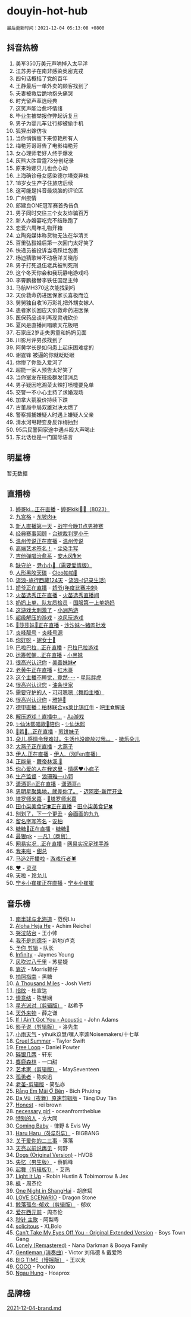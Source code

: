 # douyin-hot-hub

`最后更新时间：2021-12-04 05:13:08 +0800`

## 抖音热榜

1. 美军350万美元声呐掉入太平洋
1. 江苏男子在南非感染奥密克戎
1. 四句话概括了党的百年
1. 王静最后一单外卖的顾客找到了
1. 夫妻被救后跪地抱头痛哭
1. 时光留声萃选经典
1. 这笑声能治愈坏情绪
1. 毕业生被举报作弊起诉复旦
1. 男子为婴儿车让行却被偷手机
1. 狐狸出嫁仿妆
1. 当你悄悄瘦下来惊艳所有人
1. 梅艳芳哥哥告了电影梅艳芳
1. 女心理师老好人终于爆发
1. 灰熊大胜雷霆73分创纪录
1. 原来玲娜贝儿也会心动
1. 上海确诊母女感染德尔塔变异株
1. 18岁女生产子住旅店后续
1. 这可能是抖音最烧脑的评论区
1. 广州疫情
1. 邱建良ONE冠军赛首秀告负
1. 男子同时交往三个女友诈骗百万
1. 新人办婚宴吃完不结账跑了
1. 恋爱六周年礼物开箱
1. 立陶宛媒体称货物无法在华清关
1. 百里弘毅婚后第一次回门太好笑了
1. 快递员被投诉当场踩烂包裹
1. 杨迪猜歌带不动杨洋关晓彤
1. 男子打死退伍老兵被判死刑
1. 这个冬天你会和我玩静电游戏吗
1. 李霄鹏接替李铁任国足主帅
1. 马航MH370这次能找到吗
1. 天价救命药进医保家长喜极而泣
1. 舅舅独自收16万彩礼把外甥女嫁人
1. 患者家长回应天价救命药进医保
1. 医保药品谈判再现灵魂砍价
1. 夏风是直播间唱歌天花板吧
1. 石家庄2岁走失男童和妈妈见面
1. 川影月评男孩找到了
1. 阿黄学长是如何患上起床困难症的
1. 谢霆锋 被逼的你就眨眨眼
1. 你惨了你坠入爱河了
1. 超能一家人预告太好笑了
1. 当你室友在班级群发错消息
1. 男子疑因吃湘菜太辣打喷嚏要免单
1. 交警一不小心主持了求婚现场
1. 加拿大鹅股价持续下跌
1. 古董局中局双雄对决太燃了
1. 警察抓捕嫌疑人时遇上嫌疑人父亲
1. 清水河甩鞭变身反诈梅抽封
1. 95后民警回家途中遇斗殴大声喝止
1. 东北话也是一门国际语言

## 明星榜

暂无数据

## 直播榜

1. [婷哥ki...正在直播](https://webcast.amemv.com/webcast/reflow/7037499086781565734) - [婷哥kiki🎤💞（8023）](https://www.iesdouyin.com/share/user/16175688980?sec_uid=MS4wLjABAAAAmSBWgLluOddWthnKa5Ff5MOU11p0TOiZQmxzVn0sur4)
1. [九宫格](https://webcast.amemv.com/webcast/reflow/7037571689193933604) - [东坡肉✈️](https://www.iesdouyin.com/share/user/4160198571989278?sec_uid=MS4wLjABAAAANmE8U-T1xYRABRSTRprlSkz0toyrNO3xhKH4uNlH871WzdWdQXbO_pZgOtB1X3Kl)
1. [新人直播第一天](https://webcast.amemv.com/webcast/reflow/7037511728091319077) - [战宇今晚11点男神赛](https://www.iesdouyin.com/share/user/3395769932715693?sec_uid=MS4wLjABAAAAOeQhEl1GhQ-QJTwi66bZ8RzAIPs3FzITMWJ1IrMoLUs9LrpdIwFOcSI9X9dYgl2S)
1. [经典赛事回顾](https://webcast.amemv.com/webcast/reflow/7037517971832703780) - [台球裁判罗小千](https://www.iesdouyin.com/share/user/111200658999?sec_uid=MS4wLjABAAAATpTio3CurmOVU9V5eFmM1TZ7bxFW9Y3kuy4O-dVXhU0)
1. [温州传说正在直播](https://webcast.amemv.com/webcast/reflow/7037477090182105871) - [温州传说](https://www.iesdouyin.com/share/user/663736376372516?sec_uid=MS4wLjABAAAA14Tai8xXSNM7MOD1nzbTTduaw3qtwPGupnQS9U6L7QA)
1. [高端艺术签名！](https://webcast.amemv.com/webcast/reflow/7037560913662118669) - [尘染手写](https://www.iesdouyin.com/share/user/3237416019697863?sec_uid=MS4wLjABAAAAo-rtBk8Pn9sxVUmRfMplI0RYiv6z9_5NET7FdbZWmYiJIChmL1UzhMUc1-bCmQ3C)
1. [吉他弹唱治愈系](https://webcast.amemv.com/webcast/reflow/7037461023007329037) - [安木风🎙️☀](https://www.iesdouyin.com/share/user/94811397183?sec_uid=MS4wLjABAAAAmINVw_W378Wi6UdN2LMf8lUk2Uw4VfS8sgFWjAlMuZ0)
1. [缺守护](https://webcast.amemv.com/webcast/reflow/7037575364025060100) - [尹小小🐻（需要爱情版）](https://www.iesdouyin.com/share/user/4195375141104999?sec_uid=MS4wLjABAAAATJHxwa179PrLeTlhyvJAT4HczPLBRoNp20iXjBFCzPNa72kcjjeMDxra8yjvZklv)
1. [人形黑胶天碟](https://webcast.amemv.com/webcast/reflow/7037529590730132259) - [Cleo帕帕🦩](https://www.iesdouyin.com/share/user/35661387675520?sec_uid=MS4wLjABAAAAfaT4bLzqGzToJEOtFA49e2sMcMzxdrXFXwj3vwF1kjM)
1. [流浪-旅行西藏124天](https://webcast.amemv.com/webcast/reflow/7037529043494783759) - [流浪-(记录生活)](https://www.iesdouyin.com/share/user/102395788592?sec_uid=MS4wLjABAAAAlHvTPLyPWo6I_0kf7NXpuIw_lFGDnYdMnpEcNcjnVco)
1. [娇爷正在直播](https://webcast.amemv.com/webcast/reflow/7037581624795613988) - [娇爷(年度比赛冲刺)](https://www.iesdouyin.com/share/user/483424904945847?sec_uid=MS4wLjABAAAAnuWsdRERQl-c63CTmuWPPxuc9rPG3dvLoBzFnL6qO4w)
1. [火苗选秀正在直播](https://webcast.amemv.com/webcast/reflow/7037566602358868777) - [火苗选秀直播间](https://www.iesdouyin.com/share/user/4354487555986679?sec_uid=MS4wLjABAAAACVsnu4FOeNQ2Z3ZQjk7A-PuSJ5B2JlYNaygH7YhE7WQ1wIZO88R6px951qjEDHWn)
1. [奶妈上单，队友质检员](https://webcast.amemv.com/webcast/reflow/7037448409392892679) - [国服第一上单奶妈](https://www.iesdouyin.com/share/user/111438464021?sec_uid=MS4wLjABAAAASf4HQVKsisE3wNzYuPGBDiCy7rs2t3GwkvAw1G_3L5s)
1. [这游戏太刺激了](https://webcast.amemv.com/webcast/reflow/7037582563573058318) - [小洲热游](https://www.iesdouyin.com/share/user/97368796298?sec_uid=MS4wLjABAAAADLfWobdQSwpEyy4BwNTrl8qtaSuGkaRLPUNi8aGCfjs)
1. [超级解压的游戏](https://webcast.amemv.com/webcast/reflow/7037314923055057704) - [凉风玩游戏](https://www.iesdouyin.com/share/user/3114283101064573?sec_uid=MS4wLjABAAAAwqufc02mAvnXs9C7eVmK7Py9AjA-tXOtuCYmFxz0FZz8tpNbIcsnh__VLRMpH5yQ)
1. [🎀莎莎妹🎀正在直播](https://webcast.amemv.com/webcast/reflow/7037570495100848904) - [沙沙妹～猪肉批发](https://www.iesdouyin.com/share/user/62134952250?sec_uid=MS4wLjABAAAAaDnPhb5oTiLQuqpjHzfhNvTGENxBLXqJm5bUPxyyW6I)
1. [炎峰靓号](https://webcast.amemv.com/webcast/reflow/7037280452155149063) - [炎峰号源](https://www.iesdouyin.com/share/user/2428188164634348?sec_uid=MS4wLjABAAAAYk86PNy_Q8TxQqpzDbh-MqNztPD7gDRJ-u-cbqriLQq6UIFDUrzb8KSs9pA6d9Qb)
1. [你好呀](https://webcast.amemv.com/webcast/reflow/7037490350629686016) - [妮女士💫](https://www.iesdouyin.com/share/user/3922682766167134?sec_uid=MS4wLjABAAAAZt3Ef6CeMlP6oMiqbiAP4nrPAgpeUjibNvn6ZATOD_Oj5YtucOZInH6UCIEr9QYp)
1. [巴啦巴拉...正在直播](https://webcast.amemv.com/webcast/reflow/7035026636529584926) - [巴拉巴拉游戏](https://www.iesdouyin.com/share/user/2933131207250763?sec_uid=MS4wLjABAAAAZBUmi_KekVwcdHDC6qGqB-T8hSYDQrcgPBFkHuKrruBiARwTic4Zxdc5TK6l9aSL)
1. [运筹帷幄...正在直播](https://webcast.amemv.com/webcast/reflow/7037567138298645283) - [小黑妹](https://www.iesdouyin.com/share/user/74832345027?sec_uid=MS4wLjABAAAAu0RMtjfcKujHAN80vqJ0Yo-vUZXNUffbNYY4GOzscLI)
1. [很高兴认识你](https://webcast.amemv.com/webcast/reflow/7037541646518602530) - [美善妹妹💕](https://www.iesdouyin.com/share/user/79002513147?sec_uid=MS4wLjABAAAAiutirdmJsTbdCZNerhoLT-B5_A86l-SawWSlckMb1gg)
1. [老黄牛正在直播](https://webcast.amemv.com/webcast/reflow/7037517582068812574) - [红木哥](https://www.iesdouyin.com/share/user/4363310893111196?sec_uid=MS4wLjABAAAASr9zKzaYRwwVHnAxVBweEjSdFApYoxJMvbB8yjqe7uajjOgaPbaltcki1Zwk_RiW)
1. [这个主播不睡觉，竟然·····](https://webcast.amemv.com/webcast/reflow/7037470846411803428) - [星际胖虎](https://www.iesdouyin.com/share/user/72582850660?sec_uid=MS4wLjABAAAAaSFrsHa_mycxMBv9p9lQBItN4vLIkL6WqALafkOfg9M)
1. [很高兴认识您](https://webcast.amemv.com/webcast/reflow/7037573103660124965) - [油条世家](https://www.iesdouyin.com/share/user/24304341408?sec_uid=MS4wLjABAAAAqWzNSjX73iGTecxTXtwlVHet4Pw-6gAUaADa7iNhM60)
1. [需要守护的人](https://webcast.amemv.com/webcast/reflow/7037580601918114594) - [可可嗯嗯（舞蹈主播）](https://www.iesdouyin.com/share/user/1742103860223310?sec_uid=MS4wLjABAAAATASx_34I5Aw4I8CmC6X3WReSyOSd69qIXKSTy-ipjDFIA8_OBVVZcfnX_lz99hGt)
1. [很高兴认识你](https://webcast.amemv.com/webcast/reflow/7037487915315890980) - [雅婷🌻](https://www.iesdouyin.com/share/user/73883711198?sec_uid=MS4wLjABAAAA7hOH_1UGMzSoYUI_qF2RNJ6SucahrOXM9naJST4WN_o)
1. [德甲直播：柏林联合vs莱比锡红牛](https://webcast.amemv.com/webcast/reflow/7037557604066855694) - [吧主⚽️解说](https://www.iesdouyin.com/share/user/96094619298?sec_uid=MS4wLjABAAAAte1f0s5-Hke3Bpv4zBp3pR59K-oB0Dc6zF2FUWaCW9M)
1. [解压游戏！直播中...](https://webcast.amemv.com/webcast/reflow/7037475271938804516) - [Aa游戏](https://www.iesdouyin.com/share/user/73793351388?sec_uid=MS4wLjABAAAA7A9ApDdpQMiY8I9CEqImmJHrPYEXIuthaKOKwhvOKbo)
1. [✨仙沐熙唱歌🎤陪你](https://webcast.amemv.com/webcast/reflow/7037564960574130980) - [✨仙沐熙](https://www.iesdouyin.com/share/user/74820990997?sec_uid=MS4wLjABAAAAWbbeLauV9T8AJlNcoqBW1UVDXFWzFVbT0FUFcTJmb60)
1. [💋️若💫...正在直播](https://webcast.amemv.com/webcast/reflow/7037542301320678148) - [煎饼妹子](https://www.iesdouyin.com/share/user/67778089955?sec_uid=MS4wLjABAAAAsTQ5uzgSgi5gRsxdsKsm6u2sVe7TUhoXBih4_-YLwLE)
1. [朵儿.感情令我难过。生活也没能放过我。。](https://webcast.amemv.com/webcast/reflow/7037511900753627941) - [微乐朵儿](https://www.iesdouyin.com/share/user/2018348530145320?sec_uid=MS4wLjABAAAAZ2FlUDG0WpwLen_Y8CSV7e_xu7xYwWvKNa0PLdPRRjpXOF58Iwp0hrs8I4tkGZIO)
1. [大燕子正在直播](https://webcast.amemv.com/webcast/reflow/7037529967349009167) - [大燕子](https://www.iesdouyin.com/share/user/98732601386?sec_uid=MS4wLjABAAAADRUvyNqH4TQmoysFTS8Or0fQHQ_Cr8S5lrGpnDV_Tik)
1. [伊人.正在直播](https://webcast.amemv.com/webcast/reflow/7037570797019466529) - [伊人.（涨Fen直播）](https://www.iesdouyin.com/share/user/60305040166?sec_uid=MS4wLjABAAAA8yQePlyLQRK2HC7v6EjmwGOWNFkJtryVQFUUPvSjxr0)
1. [正能量](https://webcast.amemv.com/webcast/reflow/7037491503975582464) - [舞帝林溪 🐘](https://www.iesdouyin.com/share/user/1275075867448299?sec_uid=MS4wLjABAAAACLAo8nJaO2is9za5No2D9Wrp0kYCCX3XFtXgiI2WRiB8_QCwL3hs8is_aV35N_RW)
1. [你心爱的人在我这里](https://webcast.amemv.com/webcast/reflow/7037583004729953055) - [情感♥️小疯子](https://www.iesdouyin.com/share/user/1209079010693335?sec_uid=MS4wLjABAAAAg2nJzMocH97j1Ks2S5I46z5tJd6lYf8Rgz2mPSwf8dMpbaWC9DxkZgVPhbzVXyvw)
1. [生产监督](https://webcast.amemv.com/webcast/reflow/7037565854174726952) - [浪珊雅—小郭](https://www.iesdouyin.com/share/user/95533789485?sec_uid=MS4wLjABAAAAPJfIjv9q5zB8aVyiqDEHaj-sj4F7WHyntrQQx8X5o0o)
1. [潇洒哥🔥正在直播](https://webcast.amemv.com/webcast/reflow/7037569290543057675) - [潇洒哥🔥](https://www.iesdouyin.com/share/user/2181883040378583?sec_uid=MS4wLjABAAAABn4ahjfZZogZMkVYld3hyHBwnbWqqmfgONOn7mKNEn_q95gA7sOJabO_UJbJVyE6)
1. [男明星聚集地，就差你了。](https://webcast.amemv.com/webcast/reflow/7037492291166456617) - [迈阿密-新厅开业](https://www.iesdouyin.com/share/user/1311072488011036?sec_uid=MS4wLjABAAAAKax8sZXFL73jIZRggN_pUaK9H0JGbN7mVJh3Nudb42xHh1b2qkR_6pkgKg9sa9Pe)
1. [塔罗师米嘉](https://webcast.amemv.com/webcast/reflow/7037564365167512357) - [🔮塔罗师米嘉](https://www.iesdouyin.com/share/user/720877436287389?sec_uid=MS4wLjABAAAAeOvNhhFKDkmqFNdOHWHgwFrVITDzy9x8Hk3la4JlWag)
1. [田小柒美食记🍀正在直播](https://webcast.amemv.com/webcast/reflow/7037518312951089951) - [田小柒美食记🍀](https://www.iesdouyin.com/share/user/86074843995?sec_uid=MS4wLjABAAAAnmhP_joQ03vLgxmw4w8KWNfEkjjMjcgr7pJFbwYBxVg)
1. [别划了，下一个更丑](https://webcast.amemv.com/webcast/reflow/7037559847709084450) - [会画画的九九](https://www.iesdouyin.com/share/user/1741242398935520?sec_uid=MS4wLjABAAAABdA3sfECi5aTkZHHrZiG6R4xYdGtLQTjxNylFK73Lflnd6tB8qS3FWL0ok55G7SI)
1. [留名字写签名](https://webcast.amemv.com/webcast/reflow/7037568757228702478) - [安柚](https://www.iesdouyin.com/share/user/2093923962731363?sec_uid=MS4wLjABAAAAumcrR8LT1BVduqhz2fEC8QZshtWhdzXdou724-vqr2PyY0FeblK8TvAeVNZhcS03)
1. [糖糖🍬正在直播](https://webcast.amemv.com/webcast/reflow/7037538764964498209) - [糖糖🍬](https://www.iesdouyin.com/share/user/281931990181435?sec_uid=MS4wLjABAAAAPFxjPcLAUNiWYoWRo0CAZC2qoTc335s-GEKXo78Ig5g)
1. [最狠pk](https://webcast.amemv.com/webcast/reflow/7037581217167887134) - [一凡1（商贸）](https://www.iesdouyin.com/share/user/1732437570760951?sec_uid=MS4wLjABAAAAmlZzyXytyMDmtygLy4OMScFn_o8Arr20eSoOPsawiENPijm32RJIi9vsu-6ikQWB)
1. [网易实况...正在直播](https://webcast.amemv.com/webcast/reflow/7035620379754580750) - [网易实况足球手游](https://www.iesdouyin.com/share/user/74994643580?sec_uid=MS4wLjABAAAAUis37BsHVt_rAXKPzOolMGDeBufl9W6TXv2Yx7lcEZ0)
1. [我来啦](https://webcast.amemv.com/webcast/reflow/7037515618026867496) - [甜总](https://www.iesdouyin.com/share/user/95318128732?sec_uid=MS4wLjABAAAALDLDst8hg9YTHvbykLo0_in5TIUZ862viQCqMl49DS4)
1. [马造2开播啦](https://webcast.amemv.com/webcast/reflow/7037104955987266312) - [游戏行者🕷️](https://www.iesdouyin.com/share/user/1741273328264699?sec_uid=MS4wLjABAAAA_Jc_b5wMBySBfChpwyoimoliApKEg-V9S1wPjm6IAtooCqCuouWkV59iTys_bcU8)
1. [❤](https://webcast.amemv.com/webcast/reflow/7037583606214167337) - [菜菜](https://www.iesdouyin.com/share/user/104789929475?sec_uid=MS4wLjABAAAAgxAMQCQetfEP01nJ3dc-A8dtlxenbd8w33V_TMvyTSM)
1. [天啦](https://webcast.amemv.com/webcast/reflow/7037574095415937827) - [玲允儿](https://www.iesdouyin.com/share/user/2788781601588671?sec_uid=MS4wLjABAAAAEAsWGMrFAWnwR-zPdOvDdT2VGnZBrGaD0a43wqxzs5zyV92jv9WAbctZ74dUv5HK)
1. [宁乡小崔崔正在直播](https://webcast.amemv.com/webcast/reflow/7037472111615281954) - [宁乡小崔崔](https://www.iesdouyin.com/share/user/111474210318?sec_uid=MS4wLjABAAAA_x7tiiC51gfHCm6iDUmICMaQFTvxo2HSI59423V2Fb0)

## 音乐榜

1. [南半球与北海道](https://sf3-cdn-tos.douyinstatic.com/obj/tos-cn-ve-2774/0d1a6b330cf84ad39b8cf600a2849fbc) - 范倪Liu
1. [Aloha Heja He](https://sf6-cdn-tos.douyinstatic.com/obj/tos-cn-ve-2774/59a06c12650341f8b6e82b97c7a20b90) - Achim Reichel
1. [哭泣站台]() - 王小帅
1. [我不是刘德华]() - 新地/卢克
1. [予你 剪辑](https://sf3-cdn-tos.douyinstatic.com/obj/tos-cn-ve-2774/81338df63fc64aa5a879e0eca063afc8) - 队长
1. [Infinity](https://sf6-cdn-tos.douyinstatic.com/obj/tos-cn-ve-2774/7861e9af59e04a7aa61cb096ab7a5652) - Jaymes Young
1. [风吹过八千里](https://sf6-cdn-tos.douyinstatic.com/obj/tos-cn-ve-2774/a1a6ff5c96de4f13890fedc3fd6d4c76) - 苏星婕
1. [靠近]() - Morris赖仔
1. [拍照指南]() - 黑糖
1. [A Thousand Miles]() - Josh Vietti
1. [指纹](https://sf6-cdn-tos.douyinstatic.com/obj/tos-cn-ve-2774/3b53eb1e5db241b6849e56104809dd2c) - 杜宣达
1. [情意结](https://sf3-cdn-tos.douyinstatic.com/obj/tos-cn-ve-2774/642038f85e2944ab84ac01d460d13682) - 陈慧娴
1. [星光派对（剪辑版）]() - 赵希予
1. [天外来物]() - 薛之谦
1. [If I Ain't Got You - Acoustic](https://sf3-cdn-tos.douyinstatic.com/obj/tos-cn-ve-2774/30b9229284e54f27b3d877b2e4a2f7f3) - John Adams
1. [影子说（剪辑版）]() - 洛先生
1. [小雨天气]() - yihuik苡慧/嘿人李逵Noisemakers/十七草
1. [Cruel Summer](https://sf6-cdn-tos.douyinstatic.com/obj/tos-cn-ve-2774/b35ad770e6d4495abefaa493fa46b555) - Taylor Swift
1. [Free Loop](https://sf3-cdn-tos.douyinstatic.com/obj/tos-cn-ve-2774/495a0f7b5596465f8fc107cf68d382c1) - Daniel Powter
1. [碎银几两]() - 轩东
1. [麋鹿森林]() - 一口甜
1. [艺术家（剪辑版）](https://sf6-cdn-tos.douyinstatic.com/obj/tos-cn-ve-2774/afc2f416a1004398942e225bff8d44fb) - MaySeventeen
1. [孤勇者]() - 陈奕迅
1. [老茧-剪辑版](https://sf3-cdn-tos.douyinstatic.com/obj/tos-cn-ve-2774/bb91bdf677a04acead89436a15002aa6) - 简弘亦
1. [Rằng Em Mãi Ở Bên](https://sf3-cdn-tos.douyinstatic.com/obj/tos-cn-ve-2774/59a03192db1b4d9486f28a1b04e9abeb) - Bích Phương
1. [Dạ Vũ（夜舞）原速剪辑版](https://sf6-cdn-tos.douyinstatic.com/obj/tos-cn-ve-2774/95dc029a0dfd4865bbe861993fb97adf) - Tăng Duy Tân
1. [Honest](https://sf3-cdn-tos.douyinstatic.com/obj/tos-cn-ve-2774/1eb1b51d47e845aa8af3f97d0179a8e6) - rei brown
1. [necessary girl](https://sf3-cdn-tos.douyinstatic.com/obj/tos-cn-ve-2774/357e1cc9d4564b0db7f589d498e98d2d) - oceanfromtheblue
1. [特别的人]() - 方大同
1. [Coming Baby](https://sf6-cdn-tos.douyinstatic.com/obj/tos-cn-ve-2774/f02fe2dbebf642a6ba6faa6c3b9853ad) - 律野 & Evis Wy
1. [Haru Haru（하루하루）](https://sf6-cdn-tos.douyinstatic.com/obj/tos-cn-ve-2774/940c04aa98154ee7bdbaaa2ad9f28aec) - BIGBANG
1. [关于爱你的二三事](https://sf3-cdn-tos.douyinstatic.com/obj/tos-cn-ve-2774/1ad06daad30045ffb81166edb1953194) - 落落
1. [天亮以前说再见](https://sf6-cdn-tos.douyinstatic.com/obj/tos-cn-ve-2774/3013c42faac54ddaa71750945ec91fce) - 何野
1. [Dogs (Original Version)](https://sf6-cdn-tos.douyinstatic.com/obj/tos-cn-ve-2774/d3679b1ec20f48cb8b38eb5445299b38) - HVOB
1. [失忆（男生版）](https://sf6-cdn-tos.douyinstatic.com/obj/tos-cn-ve-2774/886488823e4d448e9cefef2df680d397) - 蔡鹤峰
1. [起舞（剪辑版1）](https://sf6-cdn-tos.douyinstatic.com/obj/tos-cn-ve-2774/245ae079b0294c0fa4a8957192a151c3) - 艾热
1. [Light It Up](https://sf6-cdn-tos.douyinstatic.com/obj/tos-cn-ve-2774/3b77cb7037e54b3dbf432784f1436614) - Robin Hustin & Tobimorrow & Jex
1. [枫]() - 周杰伦
1. [One Night in ShangHai](https://sf6-cdn-tos.douyinstatic.com/obj/tos-cn-ve-2774/df8d723f3364477492d8da468d5de458) - 胡彦斌
1. [LOVE SCENARIO](https://sf3-cdn-tos.douyinstatic.com/obj/tos-cn-ve-2774/25822197988c41c3b476d82741550f52) - Dragon Stone
1. [鲸落孤岛-郁欢（剪辑版）](https://sf6-cdn-tos.douyinstatic.com/obj/tos-cn-ve-2774/25a36af15c314589bd5079d73fdb8e83) - 郁欢
1. [爱在西元前]() - 周杰伦
1. [秒针 主歌](https://sf3-cdn-tos.douyinstatic.com/obj/tos-cn-ve-2774/7d369723b0834237a3e3da4aa34fe78d) - 阿梨粤
1. [solicitous]() - XLBolo
1. [Can't Take My Eyes Off You - Original Extended Version](https://sf3-cdn-tos.douyinstatic.com/obj/tos-cn-ve-2774/7440d4fd48cf452abbd3a50184d4f1c3) - Boys Town Gang
1. [Lonely (Remastered)](https://sf6-cdn-tos.douyinstatic.com/obj/tos-cn-ve-2774/dfea66e39df34fe5bed8a5c9016328e7) - Nana Darkman & Booya Family
1. [Gentleman (演奏曲)](https://sf3-cdn-tos.douyinstatic.com/obj/tos-cn-ve-2774/ba37a6c94f4345ad8fce3f57c5e9e08e) - Victor 刘伟德 & 戴爱玲
1. [BIG TIME（慢摇版）]() - 王以太
1. [COCO](https://sf3-cdn-tos.douyinstatic.com/obj/tos-cn-ve-2774/e543fa2950e1488fa7a3ecf60e8aeb50) - Pochito
1. [Ngau Hung](https://sf3-cdn-tos.douyinstatic.com/obj/tos-cn-ve-2774/fe5b05b2ffb64697a7fa68eaa202c953) - Hoaprox

## 品牌榜

[2021-12-04-brand.md](2021-12-04-brand.md)
